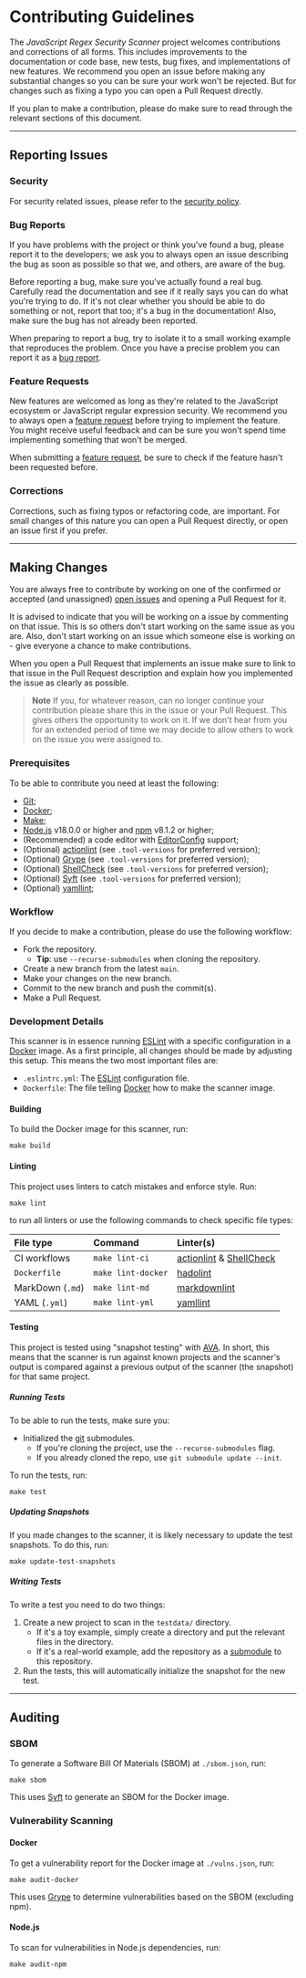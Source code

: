 # Contributing Guidelines

The _JavaScript Regex Security Scanner_ project welcomes contributions and
corrections of all forms. This includes improvements to the documentation or
code base, new tests, bug fixes, and implementations of new features. We
recommend you open an issue before making any substantial changes so you can be
sure your work won't be rejected. But for changes such as fixing a typo you can
open a Pull Request directly.

If you plan to make a contribution, please do make sure to read through the
relevant sections of this document.

---

## Reporting Issues

### Security

For security related issues, please refer to the [security policy].

### Bug Reports

If you have problems with the project or think you've found a bug, please report
it to the developers; we ask you to always open an issue describing the bug as
soon as possible so that we, and others, are aware of the bug.

Before reporting a bug, make sure you've actually found a real bug. Carefully
read the documentation and see if it really says you can do what you're trying
to do. If it's not clear whether you should be able to do something or not,
report that too; it's a bug in the documentation! Also, make sure the bug has
not already been reported.

When preparing to report a bug, try to isolate it to a small working example
that reproduces the problem. Once you have a precise problem you can report it
as a [bug report].

### Feature Requests

New features are welcomed as long as they're related to the JavaScript ecosystem
or JavaScript regular expression security. We recommend you to always open a
[feature request] before trying to implement the feature. You might receive
useful feedback and can be sure you won't spend time implementing something that
won't be merged.

When submitting a [feature request], be sure to check if the feature hasn't been
requested before.

### Corrections

Corrections, such as fixing typos or refactoring code, are important. For small
changes of this nature you can open a Pull Request directly, or open an issue
first if you prefer.

---

## Making Changes

You are always free to contribute by working on one of the confirmed or accepted
(and unassigned) [open issues] and opening a Pull Request for it.

It is advised to indicate that you will be working on a issue by commenting on
that issue. This is so others don't start working on the same issue as you are.
Also, don't start working on an issue which someone else is working on - give
everyone a chance to make contributions.

When you open a Pull Request that implements an issue make sure to link to that
issue in the Pull Request description and explain how you implemented the issue
as clearly as possible.

> **Note** If you, for whatever reason, can no longer continue your contribution
> please share this in the issue or your Pull Request. This gives others the
> opportunity to work on it. If we don't hear from you for an extended period of
> time we may decide to allow others to work on the issue you were assigned to.

### Prerequisites

To be able to contribute you need at least the following:

- [Git];
- [Docker];
- [Make];
- [Node.js] v18.0.0 or higher and [npm] v8.1.2 or higher;
- (Recommended) a code editor with [EditorConfig] support;
- (Optional) [actionlint] (see `.tool-versions` for preferred version);
- (Optional) [Grype] (see `.tool-versions` for preferred version);
- (Optional) [ShellCheck] (see `.tool-versions` for preferred version);
- (Optional) [Syft] (see `.tool-versions` for preferred version);
- (Optional) [yamllint];

### Workflow

If you decide to make a contribution, please do use the following workflow:

- Fork the repository.
  - **Tip**: use `--recurse-submodules` when cloning the repository.
- Create a new branch from the latest `main`.
- Make your changes on the new branch.
- Commit to the new branch and push the commit(s).
- Make a Pull Request.

### Development Details

This scanner is in essence running [ESLint] with a specific configuration in a
[Docker] image. As a first principle, all changes should be made by adjusting
this setup. This means the two most important files are:

- `.eslintrc.yml`: The [ESLint] configuration file.
- `Dockerfile`: The file telling [Docker] how to make the scanner image.

#### Building

To build the Docker image for this scanner, run:

```shell
make build
```

#### Linting

This project uses linters to catch mistakes and enforce style. Run:

```shell
make lint
```

to run all linters or use the following commands to check specific file types:

| File type        | Command            | Linter(s)                   |
| :--------------- | :----------------- | :-------------------------- |
| CI workflows     | `make lint-ci`     | [actionlint] & [ShellCheck] |
| `Dockerfile`     | `make lint-docker` | [hadolint]                  |
| MarkDown (`.md`) | `make lint-md`     | [markdownlint]              |
| YAML (`.yml`)    | `make lint-yml`    | [yamllint]                  |

#### Testing

This project is tested using "snapshot testing" with [AVA]. In short, this means
that the scanner is run against known projects and the scanner's output is
compared against a previous output of the scanner (the snapshot) for that same
project.

##### Running Tests

To be able to run the tests, make sure you:

- Initialized the [git] submodules.
  - If you're cloning the project, use the `--recurse-submodules` flag.
  - If you already cloned the repo, use `git submodule update --init`.

To run the tests, run:

```shell
make test
```

##### Updating Snapshots

If you made changes to the scanner, it is likely necessary to update the test
snapshots. To do this, run:

```shell
make update-test-snapshots
```

##### Writing Tests

To write a test you need to do two things:

1. Create a new project to scan in the `testdata/` directory.
   - If it's a toy example, simply create a directory and put the relevant files
     in the directory.
   - If it's a real-world example, add the repository as a [submodule] to this
     repository.
1. Run the tests, this will automatically initialize the snapshot for the new
   test.

---

## Auditing

### SBOM

To generate a Software Bill Of Materials (SBOM) at `./sbom.json`, run:

```shell
make sbom
```

This uses [Syft] to generate an SBOM for the Docker image.

### Vulnerability Scanning

#### Docker

To get a vulnerability report for the Docker image at `./vulns.json`, run:

```shell
make audit-docker
```

This uses [Grype] to determine vulnerabilities based on the SBOM (excluding
npm).

#### Node.js

To scan for vulnerabilities in Node.js dependencies, run:

```shell
make audit-npm
```

[actionlint]: https://github.com/rhysd/actionlint
[ava]: https://github.com/avajs/ava
[bug report]: https://github.com/ericcornelissen/js-regex-security-scanner/issues/new?labels=bug
[docker]: https://www.docker.com/
[editorconfig]: https://editorconfig.org/
[eslint]: https://eslint.org/
[feature request]: https://github.com/ericcornelissen/js-regex-security-scanner/issues/new?labels=enhancement
[git]: https://git-scm.com/
[grype]: https://github.com/anchore/grype
[hadolint]: https://github.com/hadolint/hadolint
[make]: https://www.gnu.org/software/make/
[markdownlint]: https://github.com/DavidAnson/markdownlint
[node.js]: https://nodejs.org/en/
[npm]: https://www.npmjs.com/
[open issues]: https://github.com/ericcornelissen/js-regex-security-scanner/issues
[security policy]: ./SECURITY.md
[shellcheck]: https://github.com/koalaman/shellcheck
[submodule]: https://git-scm.com/book/en/v2/Git-Tools-Submodules
[syft]: https://github.com/anchore/syft
[yamllint]: https://github.com/adrienverge/yamllint
